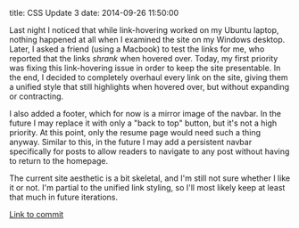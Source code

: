 title: CSS Update 3
date: 2014-09-26 11:50:00

Last night I noticed that while link-hovering worked on my Ubuntu laptop, nothing happened at all when I examined
the site on my Windows desktop. Later, I asked a friend (using a Macbook) to test the links for me, who reported that
the links *shrank* when hovered over. Today, my first priority was fixing this link-hovering issue in order to keep
the site presentable. In the end, I decided to completely overhaul every link on the site, giving them a unified style
that still highlights when hovered over, but without expanding or contracting.

I also added a footer, which for now is a mirror image of the navbar. In the future I may replace it with only a 
"back to top" button, but it's not a high priority. At this point, only the resume page would need such a thing anyway.
Similar to this, in the future I may add a persistent navbar specifically for posts to allow readers to navigate to
any post without having to return to the homepage.

The current site aesthetic is a bit skeletal, and I'm still not sure whether I like it or not. I'm partial to the 
unified link styling, so I'll most likely keep at least that much in future iterations.

[Link to commit]()